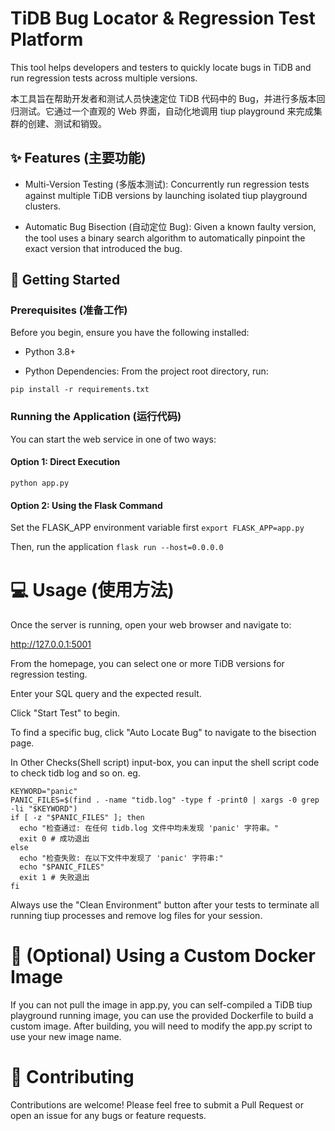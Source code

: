 # TiDB Bug Locator & Regression Test Platform
This tool helps developers and testers to quickly locate bugs in TiDB and run regression tests across multiple versions.

本工具旨在帮助开发者和测试人员快速定位 TiDB 代码中的 Bug，并进行多版本回归测试。它通过一个直观的 Web 界面，自动化地调用 tiup playground 来完成集群的创建、测试和销毁。

## ✨ Features (主要功能)
* Multi-Version Testing (多版本测试): Concurrently run regression tests against multiple TiDB versions by launching isolated tiup playground clusters.

* Automatic Bug Bisection (自动定位 Bug): Given a known faulty version, the tool uses a binary search algorithm to automatically pinpoint the exact version that introduced the bug.

## 🚀 Getting Started
### Prerequisites (准备工作)
Before you begin, ensure you have the following installed:

* Python 3.8+

* Python Dependencies: From the project root directory, run:

```pip install -r requirements.txt```

### Running the Application (运行代码)
You can start the web service in one of two ways:

#### Option 1: Direct Execution

```python app.py```

#### Option 2: Using the Flask Command

Set the FLASK_APP environment variable first
```export FLASK_APP=app.py```

Then, run the application
```flask run --host=0.0.0.0```

# 💻 Usage (使用方法)
Once the server is running, open your web browser and navigate to:

http://127.0.0.1:5001

From the homepage, you can select one or more TiDB versions for regression testing.

Enter your SQL query and the expected result.

Click "Start Test" to begin.

To find a specific bug, click "Auto Locate Bug" to navigate to the bisection page.

In Other Checks(Shell script) input-box, you can input the shell script code to check tidb log and so on. eg.
```
KEYWORD="panic"
PANIC_FILES=$(find . -name "tidb.log" -type f -print0 | xargs -0 grep -li "$KEYWORD")
if [ -z "$PANIC_FILES" ]; then
  echo "检查通过: 在任何 tidb.log 文件中均未发现 'panic' 字符串。"
  exit 0 # 成功退出
else
  echo "检查失败: 在以下文件中发现了 'panic' 字符串:"
  echo "$PANIC_FILES"
  exit 1 # 失败退出
fi
```

Always use the "Clean Environment" button after your tests to terminate all running tiup processes and remove log files for your session.

# 🔧 (Optional) Using a Custom Docker Image
If you can not pull the image in app.py, you can self-compiled a TiDB tiup playground running image, you can use the provided Dockerfile to build a custom image. After building, you will need to modify the app.py script to use your new image name.

# 🤝 Contributing
Contributions are welcome! Please feel free to submit a Pull Request or open an issue for any bugs or feature requests.


